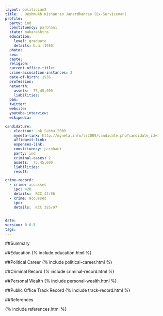 ```yaml
---
layout: politician2
title: . Deshmukh Kishanrao Janardhanrao (Ex-Serviceman)
profile: 
  party: ind
  constituency: parbhani
  state: maharashtra
  education: 
    level: graduate
    details: b.a.(1980)
  photo: 
  sex: 
  caste: 
  religion: 
  current-office-title: 
  crime-accusation-instances: 2
  date-of-birth: 1936
  profession: 
  networth: 
    assets:  75,45,000
    liabilities: 
  pan: 
  twitter: 
  website: 
  youtube-interview: 
  wikipedia: 

candidature: 
  - election: Lok Sabha 2009
    myneta-link: http://myneta.info/ls2009/candidate.php?candidate_id=1975
    affidavit-link: 
    expenses-link: 
    constituency: parbhani 
    party: ind
    criminal-cases: 2
    assets:  75,45,000
    liabilities: 
    result:  

crime-record: 
  - crime: accussed
    ipc: 420
    details:  RCC 42/06  
  - crime: accussed
    ipc: 
    details:  RCC 385/97
  

date: 
version: 0.0.5
tags: 
---
```

##Summary


##Education
{% include education.html %}


##Political Career
{% include political-career.html %}


##Criminal Record
{% include criminal-record.html %}


##Personal Wealth
{% include personal-wealth.html %}


##Public Office Track Record
{% include track-record.html %}


##References


{% include references.html %}